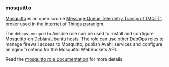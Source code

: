 ### mosquitto

[Mosquitto](https://mosquitto.org/) is an open source [Message Queue
Telemetry Transport (MQTT)](https://en.wikipedia.org/wiki/MQTT) broker
used in the [Internet of
Things](https://en.wikipedia.org/wiki/Internet_of_things) paradigm.

The `debops.mosquitto` Ansible role can be used to install and configure
Mosquitto on Debian/Ubuntu hosts. The role can use other DebOps roles to
manage firewall access to Mosquitto, publish Avahi services and
configure an nginx frontend for the Mosquitto WebSockets API.

Read the [mosquitto role documentation](https://docs.debops.org/en/HEAD/ansible/roles/mosquitto/) for more details.
